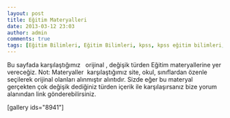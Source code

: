 ```yaml
---
layout: post
title: Eğitim Materyalleri
date: 2013-03-12 23:03
author: admin
comments: true
tags: [Eğitim Bilimleri, Eğitim Bilimleri, kpss, kpss eğitim bilimleri, materyal örnekleri, Multimedya]
---
```

Bu sayfada karşılaştığımız   orijinal , değişik türden Eğitim materyallerine yer vereceğiz.
Not: Materyaller  karşılaştığımız site, okul, sınıflardan özenle seçilerek orijinal olanları alınmıştır alıntıdır. Sizde eğer bu materyal gerçekten çok değişik dediğiniz türden içerik ile karşılaşırsanız bize yorum alanından link gönderebilirsiniz.

[gallery ids="8941"]
